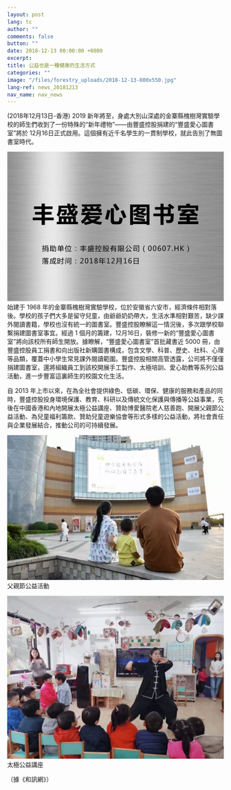 ```yaml
---
layout: post
lang: tc
author: ""
comments: false
button: ""
date: 2018-12-13 00:00:00 +0800
excerpt:
title: 公益也是一種健康的生活方式
categories: ""
image: "/files/forestry_uploads/2018-12-13-800x550.jpg"
lang-ref: news_20181213
nav_name: nav_news
---
```


(2018年12月13日-香港) 2019 新年將至，身處大別山深處的金寨縣槐樹灣實驗學校的師生們收到了一份特殊的“新年禮物”——由豐盛控股捐建的“豐盛愛心圖書室”將於 12月16日正式啟用。這個擁有近千名學生的一貫制學校，就此告別了無圖書室時代。

![](/files/forestry_uploads/2018-12-13-800x550.jpg)
始建于 1968 年的金寨縣槐樹灣實驗學校，位於安徽省六安市，經濟條件相對落後。學校的孩子們大多是留守兒童，由爺爺奶奶帶大，生活水準相對艱苦，缺少課外閱讀書籍，學校也沒有統一的圖書室。豐盛控股瞭解這一情況後，多次跟學校聯繫捐建圖書室事宜。經過 1 個月的籌建，12月16日，裝修一新的“豐盛愛心圖書室”將向該校所有師生開放。據瞭解，“豐盛愛心圖書室”首批藏書近 5000 冊，由豐盛控股員工捐書和向出版社新購圖書構成，包含文學、科普、歷史、社科、心理等品類，覆蓋中小學生常見課外閱讀範圍。豐盛控股相關高管透露，公司將不僅僅捐建圖書室，還將組織員工到該校開展手工製作、太極培訓、愛心助教等系列公益活動，進一步豐富這裏師生的校園文化生活。

自 2013 年上市以來，在為全社會提供綠色、低碳、環保、健康的服務和產品的同時，豐盛控股投身環境保護、教育、科研以及傳統文化保護與傳播等公益事業，先後在中國香港和內地開展太極公益講座、贊助博愛醫院老人慈善跑、開展父親節公益活動、為兒童福利籌款、贊助兒童遊樂協會等形式多樣的公益活動，將社會責任與企業發展結合，推動公司的可持續發展。

![](/files/forestry_uploads/2018-12-13-01-640x427.jpg)
父親節公益活動

![](/files/forestry_uploads/2018-12-13-02-1080x810.jpg)
太極公益講座

（據《和訊網》）
